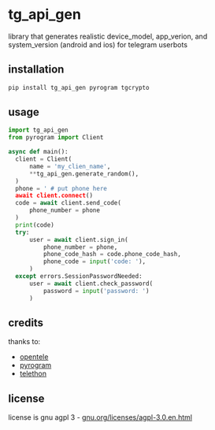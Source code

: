 # tg_api_gen

library that generates realistic device_model, app_verion, and system_version (android and ios) for telegram userbots

## installation
```bash
pip install tg_api_gen pyrogram tgcrypto
```

## usage

```python
import tg_api_gen
from pyrogram import Client

async def main():
  client = Client(
      name = 'my_clien_name',
      **tg_api_gen.generate_random(),
  )
  phone = ' # put phone here
  await client.connect()
  code = await client.send_code(
      phone_number = phone
  )
  print(code)
  try:
      user = await client.sign_in(
          phone_number = phone,
          phone_code_hash = code.phone_code_hash,
          phone_code = input('code: '),
      )
  except errors.SessionPasswordNeeded:
      user = await client.check_password(
          password = input('password: ')
      )
 ```

## credits

thanks to:
- [opentele](https://github.com/thedemons/opentele)
- [pyrogram](https://github.com/pyrogram/pyrogram)
- [telethon](https://github.com/LonamiWebs/Telethon)

## license

license is gnu agpl 3 - [gnu.org/licenses/agpl-3.0.en.html](https://gnu.org/licenses/agpl-3.0.en.html)
